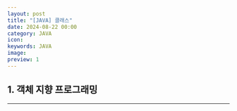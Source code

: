 ```yaml
---
layout: post
title: "[JAVA] 클래스"
date: 2024-08-22 00:00
category: JAVA
icon:
keywords: JAVA
image:
preview: 1
---
```


## 1. 객체 지향 프로그래밍

<!-- - 객체 지향 프로그래밍 : 객체들을 하나씩 조립해서 완성된 프로그램을 만드는 기법

- 객체 : 물리적으로 존재하거나 개념적인 것 중에서 다른 것과 식별 가능한 것 -->

---
